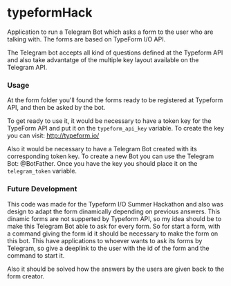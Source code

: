 # typeformHack
Application to run a Telegram Bot which asks a form to the user who are talking with. The forms are based on TypeForm I/O API.

The Telegram bot accepts all kind of questions defined at the Typeform API and also take advantatge of the multiple key layout available on the Telegram API.

### Usage
At the form folder you'll found the forms ready to be registered at Typeform API, and then be asked by the bot.

To get ready to use it, it would be necessary to have a token key for the TypeForm API and put it on the ```typeform_api_key``` variable. To create the key you can visit: http://typeform.io/

Also it would be necessary to have a Telegram Bot created with its corresponding token key. To create a new Bot you can use the Telegram Bot: @BotFather. Once you have the key you should place it on the ```telegram_token``` variable.

### Future Development
This code was made for the Typeform I/O Summer Hackathon and also was design to adapt the form dinamically depending on previous answers. This dinamic forms are not supperted by Typeform API, so my idea should be to make this Telegram Bot able to ask for every form. So for start a form, with a command giving the form id it should be necessary to make the form on this bot. This have applications to whoever wants to ask its forms by Telegram, so give a deeplink to the user with the id of the form and the command to start it.

Also it should be solved how the answers by the users are given back to the form creator.
